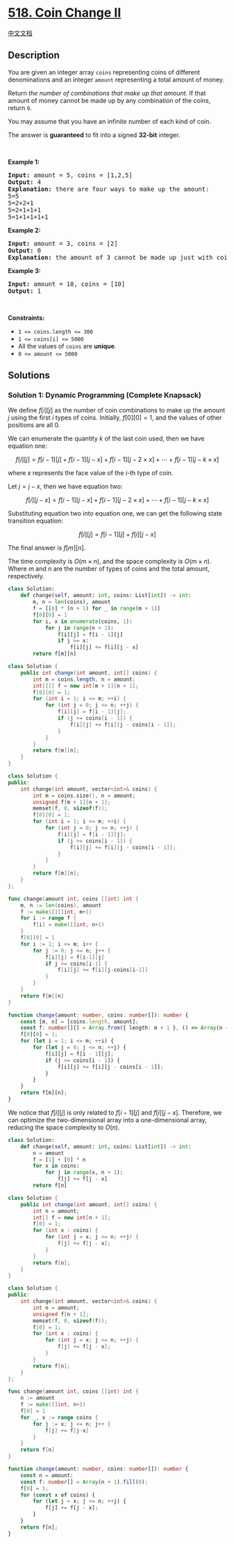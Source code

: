 # [518. Coin Change II](https://leetcode.com/problems/coin-change-ii)

[中文文档](/solution/0500-0599/0518.Coin%20Change%20II/README.md)

<!-- tags:Array,Dynamic Programming -->

<!-- difficulty:Medium -->

## Description

<p>You are given an integer array <code>coins</code> representing coins of different denominations and an integer <code>amount</code> representing a total amount of money.</p>

<p>Return <em>the number of combinations that make up that amount</em>. If that amount of money cannot be made up by any combination of the coins, return <code>0</code>.</p>

<p>You may assume that you have an infinite number of each kind of coin.</p>

<p>The answer is <strong>guaranteed</strong> to fit into a signed <strong>32-bit</strong> integer.</p>

<p>&nbsp;</p>
<p><strong class="example">Example 1:</strong></p>

<pre>
<strong>Input:</strong> amount = 5, coins = [1,2,5]
<strong>Output:</strong> 4
<strong>Explanation:</strong> there are four ways to make up the amount:
5=5
5=2+2+1
5=2+1+1+1
5=1+1+1+1+1
</pre>

<p><strong class="example">Example 2:</strong></p>

<pre>
<strong>Input:</strong> amount = 3, coins = [2]
<strong>Output:</strong> 0
<strong>Explanation:</strong> the amount of 3 cannot be made up just with coins of 2.
</pre>

<p><strong class="example">Example 3:</strong></p>

<pre>
<strong>Input:</strong> amount = 10, coins = [10]
<strong>Output:</strong> 1
</pre>

<p>&nbsp;</p>
<p><strong>Constraints:</strong></p>

<ul>
	<li><code>1 &lt;= coins.length &lt;= 300</code></li>
	<li><code>1 &lt;= coins[i] &lt;= 5000</code></li>
	<li>All the values of <code>coins</code> are <strong>unique</strong>.</li>
	<li><code>0 &lt;= amount &lt;= 5000</code></li>
</ul>

## Solutions

### Solution 1: Dynamic Programming (Complete Knapsack)

We define $f[i][j]$ as the number of coin combinations to make up the amount $j$ using the first $i$ types of coins. Initially, $f[0][0] = 1$, and the values of other positions are all $0$.

We can enumerate the quantity $k$ of the last coin used, then we have equation one:

$$
f[i][j] = f[i - 1][j] + f[i - 1][j - x] + f[i - 1][j - 2 \times x] + \cdots + f[i - 1][j - k \times x]
$$

where $x$ represents the face value of the $i$-th type of coin.

Let $j = j - x$, then we have equation two:

$$
f[i][j - x] = f[i - 1][j - x] + f[i - 1][j - 2 \times x] + \cdots + f[i - 1][j - k \times x]
$$

Substituting equation two into equation one, we can get the following state transition equation:

$$
f[i][j] = f[i - 1][j] + f[i][j - x]
$$

The final answer is $f[m][n]$.

The time complexity is $O(m \times n)$, and the space complexity is $O(m \times n)$. Where $m$ and $n$ are the number of types of coins and the total amount, respectively.

<!-- tabs:start -->

```python
class Solution:
    def change(self, amount: int, coins: List[int]) -> int:
        m, n = len(coins), amount
        f = [[0] * (n + 1) for _ in range(m + 1)]
        f[0][0] = 1
        for i, x in enumerate(coins, 1):
            for j in range(n + 1):
                f[i][j] = f[i - 1][j]
                if j >= x:
                    f[i][j] += f[i][j - x]
        return f[m][n]
```

```java
class Solution {
    public int change(int amount, int[] coins) {
        int m = coins.length, n = amount;
        int[][] f = new int[m + 1][n + 1];
        f[0][0] = 1;
        for (int i = 1; i <= m; ++i) {
            for (int j = 0; j <= n; ++j) {
                f[i][j] = f[i - 1][j];
                if (j >= coins[i - 1]) {
                    f[i][j] += f[i][j - coins[i - 1]];
                }
            }
        }
        return f[m][n];
    }
}
```

```cpp
class Solution {
public:
    int change(int amount, vector<int>& coins) {
        int m = coins.size(), n = amount;
        unsigned f[m + 1][n + 1];
        memset(f, 0, sizeof(f));
        f[0][0] = 1;
        for (int i = 1; i <= m; ++i) {
            for (int j = 0; j <= n; ++j) {
                f[i][j] = f[i - 1][j];
                if (j >= coins[i - 1]) {
                    f[i][j] += f[i][j - coins[i - 1]];
                }
            }
        }
        return f[m][n];
    }
};
```

```go
func change(amount int, coins []int) int {
	m, n := len(coins), amount
	f := make([][]int, m+1)
	for i := range f {
		f[i] = make([]int, n+1)
	}
	f[0][0] = 1
	for i := 1; i <= m; i++ {
		for j := 0; j <= n; j++ {
			f[i][j] = f[i-1][j]
			if j >= coins[i-1] {
				f[i][j] += f[i][j-coins[i-1]]
			}
		}
	}
	return f[m][n]
}
```

```ts
function change(amount: number, coins: number[]): number {
    const [m, n] = [coins.length, amount];
    const f: number[][] = Array.from({ length: m + 1 }, () => Array(n + 1).fill(0));
    f[0][0] = 1;
    for (let i = 1; i <= m; ++i) {
        for (let j = 0; j <= n; ++j) {
            f[i][j] = f[i - 1][j];
            if (j >= coins[i - 1]) {
                f[i][j] += f[i][j - coins[i - 1]];
            }
        }
    }
    return f[m][n];
}
```

<!-- tabs:end -->

We notice that $f[i][j]$ is only related to $f[i - 1][j]$ and $f[i][j - x]$. Therefore, we can optimize the two-dimensional array into a one-dimensional array, reducing the space complexity to $O(n)$.

<!-- tabs:start -->

```python
class Solution:
    def change(self, amount: int, coins: List[int]) -> int:
        n = amount
        f = [1] + [0] * n
        for x in coins:
            for j in range(x, n + 1):
                f[j] += f[j - x]
        return f[n]
```

```java
class Solution {
    public int change(int amount, int[] coins) {
        int n = amount;
        int[] f = new int[n + 1];
        f[0] = 1;
        for (int x : coins) {
            for (int j = x; j <= n; ++j) {
                f[j] += f[j - x];
            }
        }
        return f[n];
    }
}
```

```cpp
class Solution {
public:
    int change(int amount, vector<int>& coins) {
        int n = amount;
        unsigned f[n + 1];
        memset(f, 0, sizeof(f));
        f[0] = 1;
        for (int x : coins) {
            for (int j = x; j <= n; ++j) {
                f[j] += f[j - x];
            }
        }
        return f[n];
    }
};
```

```go
func change(amount int, coins []int) int {
	n := amount
	f := make([]int, n+1)
	f[0] = 1
	for _, x := range coins {
		for j := x; j <= n; j++ {
			f[j] += f[j-x]
		}
	}
	return f[n]
}
```

```ts
function change(amount: number, coins: number[]): number {
    const n = amount;
    const f: number[] = Array(n + 1).fill(0);
    f[0] = 1;
    for (const x of coins) {
        for (let j = x; j <= n; ++j) {
            f[j] += f[j - x];
        }
    }
    return f[n];
}
```

<!-- tabs:end -->

<!-- end -->

